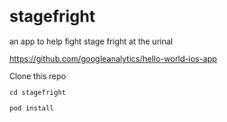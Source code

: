 # stagefright
an app to help fight stage fright at the urinal


https://github.com/googleanalytics/hello-world-ios-app



Clone this repo

`cd stagefright`

`pod install`


